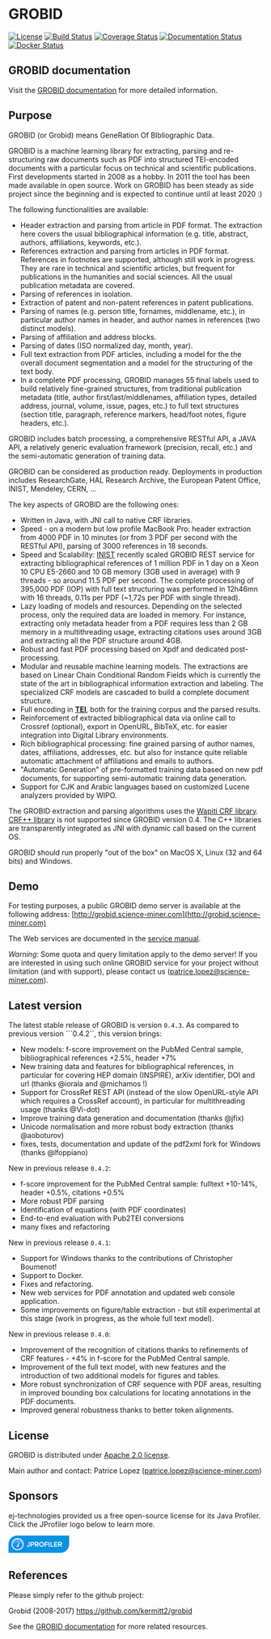 # GROBID

[![License](http://img.shields.io/:license-apache-blue.svg)](http://www.apache.org/licenses/LICENSE-2.0.html)
[![Build Status](https://travis-ci.org/kermitt2/grobid.svg?branch=master)](https://travis-ci.org/kermitt2/grobid)
[![Coverage Status](https://coveralls.io/repos/kermitt2/grobid/badge.svg)](https://coveralls.io/r/kermitt2/grobid)
[![Documentation Status](https://readthedocs.org/projects/grobid/badge/?version=latest)](https://readthedocs.org/projects/grobid/?badge=latest)
[![Docker Status](https://images.microbadger.com/badges/version/lfoppiano/grobid.svg)](https://hub.docker.com/r/lfoppiano/grobid/ "Latest Docker HUB image")
<!--[![Dependency Status](https://www.versioneye.com/user/projects/5942f4990fb24f005a2a6136/badge.svg)](https://www.versioneye.com/user/projects/5942f4990fb24f005a2a6136)-->

## GROBID documentation

Visit the [GROBID documentation](http://grobid.readthedocs.org) for more detailed information.

## Purpose

GROBID (or Grobid) means GeneRation Of BIbliographic Data. 

GROBID is a machine learning library for extracting, parsing and re-structuring raw documents such as PDF into structured TEI-encoded documents with a particular focus on technical and scientific publications. First developments started in 2008 as a hobby. In 2011 the tool has been made available in open source. Work on GROBID has been steady as side project since the beginning and is expected to continue until at least 2020 :)

The following functionalities are available:

+ Header extraction and parsing from article in PDF format. The extraction here covers the usual bibliographical information (e.g. title, abstract, authors, affiliations, keywords, etc.).
+ References extraction and parsing from articles in PDF format. References in footnotes are supported, although still work in progress. They are rare in technical and scientific articles, but frequent for publications in the humanities and social sciences. All the usual publication metadata are covered. 
+ Parsing of references in isolation.
+ Extraction of patent and non-patent references in patent publications.
+ Parsing of names (e.g. person title, fornames, middlename, etc.), in particular author names in header, and author names in references (two distinct models).
+ Parsing of affiliation and address blocks. 
+ Parsing of dates (ISO normalized day, month, year).
+ Full text extraction from PDF articles, including a model for the the overall document segmentation and a model for the structuring of the text body. 
+ In a complete PDF processing, GROBID manages 55 final labels used to build relatively fine-grained structures, from traditional publication metadata (title, author first/last/middlenames, affiliation types, detailed address, journal, volume, issue, pages, etc.) to full text structures (section title, paragraph, reference markers, head/foot notes, figure headers, etc.). 

GROBID includes batch processing, a comprehensive RESTful API, a JAVA API, a relatively generic evaluation framework (precision, recall, etc.) and the semi-automatic generation of training data. 

GROBID can be considered as production ready. Deployments in production includes ResearchGate, HAL Research Archive, the European Patent Office, INIST, Mendeley, CERN, ... 

The key aspects of GROBID are the following ones:

+ Written in Java, with JNI call to native CRF libraries. 
+ Speed - on a modern but low profile MacBook Pro: header extraction from 4000 PDF in 10 minutes (or from 3 PDF per second with the RESTful API), parsing of 3000 references in 18 seconds. 
+ Speed and Scalability: [INIST](http://www.inist.fr/lang=en) recently scaled GROBID REST service for extracting bibliographical references of 1 million PDF in 1 day on a Xeon 10 CPU E5-2660 and 10 GB memory (3GB used in average) with 9 threads - so around 11.5 PDF per second. The complete processing of 395,000 PDF (IOP) with full text structuring was performed in 12h46mn with 16 threads, 0.11s per PDF (~1,72s per PDF with single thread).
+ Lazy loading of models and resources. Depending on the selected process, only the required data are loaded in memory. For instance, extracting only metadata header from a PDF requires less than 2 GB memory in a multithreading usage, extracting citations uses around 3GB and extracting all the PDF structure around 4GB.  
+ Robust and fast PDF processing based on Xpdf and dedicated post-processing.
+ Modular and reusable machine learning models. The extractions are based on Linear Chain Conditional Random Fields which is currently the state of the art in bibliographical information extraction and labeling. The specialized CRF models are cascaded to build a complete document structure.  
+ Full encoding in [__TEI__](http://www.tei-c.org/Guidelines/P5), both for the training corpus and the parsed results.
+ Reinforcement of extracted bibliographical data via online call to Crossref (optional), export in OpenURL, BibTeX, etc. for easier integration into Digital Library environments. 
+ Rich bibliographical processing: fine grained parsing of author names, dates, affiliations, addresses, etc. but also for instance quite reliable automatic attachment of affiliations and emails to authors. 
+ "Automatic Generation" of pre-formatted training data based on new pdf documents, for supporting semi-automatic training data generation. 
+ Support for CJK and Arabic languages based on customized Lucene analyzers provided by WIPO.

The GROBID extraction and parsing algorithms uses the [Wapiti CRF library](http://wapiti.limsi.fr). [CRF++ library](http://crfpp.googlecode.com/svn/trunk/doc/index.html) is not supported since GROBID version 0.4. The C++ libraries are transparently integrated as JNI with dynamic call based on the current OS. 

GROBID should run properly "out of the box" on MacOS X, Linux (32 and 64 bits) and Windows. 

## Demo

For testing purposes, a public GROBID demo server is available at the following address: [http://grobid.science-miner.com](http://grobid.science-miner.com)

The Web services are documented in the [service manual](https://github.com/kermitt2/grobid/blob/master/grobid-service/src/main/doc/grobid-service-manual.pdf).

_Warning_: Some quota and query limitation apply to the demo server! If you are interested in using such online GROBID service for your project without limitation (and with support), please contact us (<patrice.lopez@science-miner.com>).


## Latest version

The latest stable release of GROBID is version ```0.4.3```. As compared to previous version ```0.4.2``, this version brings:

+ New models: f-score improvement on the PubMed Central sample, bibliographical references +2.5%, header +7%  
+ New training data and features for bibliographical references, in particular for covering HEP domain (INSPIRE), arXiv identifier, DOI and url (thanks @iorala and @michamos !)
+ Support for CrossRef REST API (instead of the slow OpenURL-style API which requires a CrossRef account), in particular for multithreading usage (thanks @Vi-dot)
+ Improve training data generation and documentation (thanks @jfix)
+ Unicode normalisation and more robust body extraction (thanks @aoboturov)
+ fixes, tests, documentation and update of the pdf2xml fork for Windows (thanks @lfoppiano)

New in previous release ```0.4.2```: 

+ f-score improvement for the PubMed Central sample: fulltext +10-14%, header +0.5%, citations +0.5%
+ More robust PDF parsing
+ Identification of equations (with PDF coordinates)
+ End-to-end evaluation with Pub2TEI conversions
+ many fixes and refactoring

New in previous release ```0.4.1```:

+ Support for Windows thanks to the contributions of Christopher Boumenot!
+ Support to Docker.
+ Fixes and refactoring.
+ New web services for PDF annotation and updated web console application.
+ Some improvements on figure/table extraction - but still experimental at this stage (work in progress, as the whole full text model).

New in previous release ```0.4.0```:

+ Improvement of the recognition of citations thanks to refinements of CRF features - +4% in f-score for the PubMed Central sample.
+ Improvement of the full text model, with new features and the introduction of two additional models for figures and tables.
+ More robust synchronization of CRF sequence with PDF areas, resulting in improved bounding box calculations for locating annotations in the PDF documents.
+ Improved general robustness thanks to better token alignments.

## License

GROBID is distributed under [Apache 2.0 license](http://www.apache.org/licenses/LICENSE-2.0). 

Main author and contact: Patrice Lopez (<patrice.lopez@science-miner.com>)

## Sponsors

ej-technologies provided us a free open-source license for its Java Profiler. Click the JProfiler logo below to learn more.

[![JProfiler](doc/img/jprofiler_medium.png)](http://www.ej-technologies.com/products/jprofiler/overview.html)

## References

Please simply refer to the github project:

Grobid (2008-2017) <https://github.com/kermitt2/grobid>

See the [GROBID documentation](http://grobid.readthedocs.org/en/latest/References) for more related resources. 
